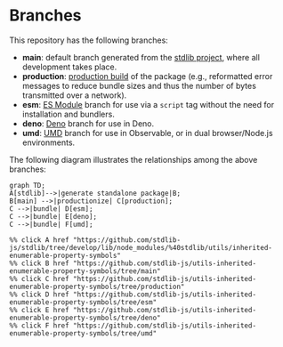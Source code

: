 <!--

@license Apache-2.0

Copyright (c) 2022 The Stdlib Authors.

Licensed under the Apache License, Version 2.0 (the "License");
you may not use this file except in compliance with the License.
You may obtain a copy of the License at

    http://www.apache.org/licenses/LICENSE-2.0

Unless required by applicable law or agreed to in writing, software
distributed under the License is distributed on an "AS IS" BASIS,
WITHOUT WARRANTIES OR CONDITIONS OF ANY KIND, either express or implied.
See the License for the specific language governing permissions and
limitations under the License.

-->

# Branches

This repository has the following branches:

-   **main**: default branch generated from the [stdlib project][stdlib-url], where all development takes place.
-   **production**: [production build][production-url] of the package (e.g., reformatted error messages to reduce bundle sizes and thus the number of bytes transmitted over a network).
-   **esm**: [ES Module][esm-url] branch for use via a `script` tag without the need for installation and bundlers.
-   **deno**: [Deno][deno-url] branch for use in Deno.
-   **umd**: [UMD][umd-url] branch for use in Observable, or in dual browser/Node.js environments.

The following diagram illustrates the relationships among the above branches:

```mermaid
graph TD;
A[stdlib]-->|generate standalone package|B;
B[main] -->|productionize| C[production];
C -->|bundle| D[esm];
C -->|bundle| E[deno];
C -->|bundle| F[umd];

%% click A href "https://github.com/stdlib-js/stdlib/tree/develop/lib/node_modules/%40stdlib/utils/inherited-enumerable-property-symbols"
%% click B href "https://github.com/stdlib-js/utils-inherited-enumerable-property-symbols/tree/main"
%% click C href "https://github.com/stdlib-js/utils-inherited-enumerable-property-symbols/tree/production"
%% click D href "https://github.com/stdlib-js/utils-inherited-enumerable-property-symbols/tree/esm"
%% click E href "https://github.com/stdlib-js/utils-inherited-enumerable-property-symbols/tree/deno"
%% click F href "https://github.com/stdlib-js/utils-inherited-enumerable-property-symbols/tree/umd"
```

[stdlib-url]: https://github.com/stdlib-js/stdlib/tree/develop/lib/node_modules/%40stdlib/utils/inherited-enumerable-property-symbols
[production-url]: https://github.com/stdlib-js/utils-inherited-enumerable-property-symbols/tree/production
[deno-url]: https://github.com/stdlib-js/utils-inherited-enumerable-property-symbols/tree/deno
[umd-url]: https://github.com/stdlib-js/utils-inherited-enumerable-property-symbols/tree/umd
[esm-url]: https://github.com/stdlib-js/utils-inherited-enumerable-property-symbols/tree/esm